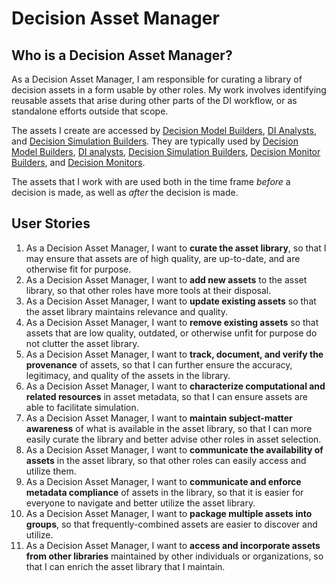 # Decision Asset Manager

## Who is a Decision Asset Manager?

As a Decision Asset Manager, I am responsible for curating a library of decision assets in a form usable by other roles. My work involves identifying reusable assets that arise during other parts of the DI workflow, or as standalone efforts outside that scope.

The assets I create are accessed by [Decision Model Builders](./Decision%20Model%20Builder.md), [DI Analysts](./DI%20Analyst.md), and [Decision Simulation Builders](./Decision%20Simulation%20Builder.md). They are typically used by [Decision Model Builders](./Decision%20Model%20Builder.md), [DI analysts](./DI%20Analyst.md), [Decision Simulation Builders](./Decision%20Simulation%20Builder.md), [Decision Monitor Builders](./Decision%20Monitor%20Builder.md), and [Decision Monitors](./Decision%20Monitor.md).

The assets that I work with are used both in the time frame *before* a decision is made, as well as *after* the decision is made. 

## User Stories

1. As a Decision Asset Manager, I want to **curate the asset library**, so that I may ensure that assets are of high quality, are up-to-date, and are otherwise fit for purpose. 
2. As a Decision Asset Manager, I want to **add new assets** to the asset library, so that other roles have more tools at their disposal.
3. As a Decision Asset Manager, I want to **update existing assets** so that the asset library maintains relevance and quality.
4. As a Decision Asset Manager, I want to **remove existing assets** so that assets that are low quality, outdated, or otherwise unfit for purpose do not clutter the asset library.
5. As a Decision Asset Manager, I want to **track, document, and verify the provenance** of assets, so that I can further ensure the accuracy, legitimacy, and quality of the assets in the library.
6. As a Decision Asset Manager, I want to **characterize computational and related resources** in asset metadata, so that I can ensure assets are able to facilitate simulation.
7. As a Decision Asset Manager, I want to **maintain subject-matter awareness** of what is available in the asset library, so that I can more easily curate the library and better advise other roles in asset selection.
8. As a Decision Asset Manager, I want to **communicate the availability of assets** in the asset library, so that other roles can easily access and utilize them.
9. As a Decision Asset Manager, I want to **communicate and enforce metadata compliance** of assets in the library, so that it is easier for everyone to navigate and better utilize the asset library.
10. As a Decision Asset Manager, I want to **package multiple assets into groups**, so that frequently-combined assets are easier to discover and utilize.
11. As a Decision Asset Manager, I want to **access and incorporate assets from other libraries** maintained by other individuals or organizations, so that I can enrich the asset library that I maintain.
